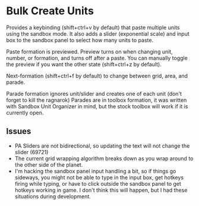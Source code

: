 # Bulk Create Units

Provides a keybinding (shift+ctrl+v by default) that paste multiple units using the sandbox mode. It also adds a slider (exponential scale) and input box to the sandbox panel to select how many units to paste.

Paste formation is previewed. Preview turns on when changing unit, number, or formation, and turns off after a paste. You can manually toggle the preview if you want the other state (shift+ctrl+z by default).

Next-formation (shift+ctrl+f by default) to change between grid, area, and parade.

Parade formation ignores unit/slider and creates one of each unit (don't forget to kill the ragnarok) Parades are in toolbox formation, it was written with Sandbox Unit Organizer in mind, but the stock toolbox will work if it is currently open.

## Issues

- PA Sliders are not bidirectional, so updating the text will not change the slider (69721)
- The current grid wrapping algorithm breaks down as you wrap around to the other side of the planet.
- I'm hacking the sandbox panel input handling a bit, so if things go sideways, you might not be able to type in the input box, get hotkeys firing while typing, or have to click outside the sandbox panel to get hotkeys working in game. I don't think this will happen, but I had these situations during development.
